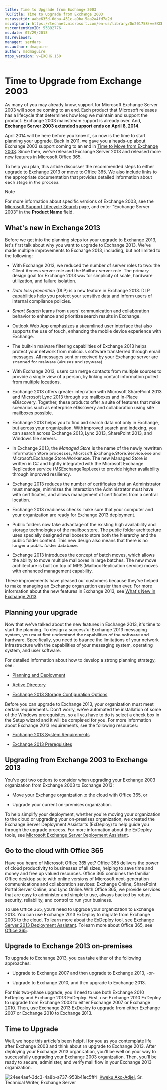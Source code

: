 ```yaml
---
title: Time to Upgrade from Exchange 2003
TOCTitle: Time to Upgrade from Exchange 2003
ms:assetid: aabe635d-6dba-431c-a9ba-5aa2a4fd7a2d
ms:mtpsurl: https://technet.microsoft.com/en-us/library/Dn201758(v=EXCHG.150)
ms:contentKeyID: 53892776
ms.date: 07/29/2013
ms.reviewer: 
manager: serdars
ms.author: dmaguire
author: msdmaguire
mtps_version: v=EXCHG.150
---
```


# Time to Upgrade from Exchange 2003

As many of you may already know, support for Microsoft Exchange Server 2003 will soon be coming to an end. Each product that Microsoft releases has a lifecycle that determines how long we maintain and support the product. Exchange 2003 mainstream support is already over. And, **Exchange Server 2003 extended support ends on April 8, 2014**.

April 2014 will be here before you know it, so now is the time to start planning your upgrade. Back in 2011, we gave you a heads-up about Exchange 2003 support coming to an end in [Time to Move from Exchange 2003](http://go.microsoft.com/fwlink/p/?linkid=299102). Since then, we've released Exchange Server 2013 and released more new features in Microsoft Office 365.

To help you plan, this article discusses the recommended steps to either upgrade to Exchange 2013 or move to Office 365. We also include links to the appropriate documentation that provides detailed information about each stage in the process.

> [!NOTE]
> For more information about specific versions of Exchange 2003, see the <A href="http://go.microsoft.com/fwlink/p/?linkid=217503">Microsoft Support Lifecycle Search</A> page, and enter "Exchange Server 2003" in the <STRONG>Product Name</STRONG> field.

## What's new in Exchange 2013

Before we get into the planning steps for your upgrade to Exchange 2013, let's first talk about why you want to upgrade to Exchange 2013. We've made multiple improvements to Exchange 2013, including, but not limited to the following:

- With Exchange 2013, we reduced the number of server roles to two: the Client Access server role and the Mailbox server role. The primary design goal for Exchange 2013 was for simplicity of scale, hardware utilization, and failure isolation.

- *Data loss prevention* (DLP) is a new feature in Exchange 2013. DLP capabilities help you protect your sensitive data and inform users of internal compliance policies.

- *Smart Search* learns from users' communication and collaboration behavior to enhance and prioritize search results in Exchange.

- Outlook Web App emphasizes a streamlined user interface that also supports the use of touch, enhancing the mobile device experience with Exchange.

- The built-in malware filtering capabilities of Exchange 2013 helps protect your network from malicious software transferred through email messages. All messages sent or received by your Exchange server are scanned for malware (viruses and spyware).

- With Exchange 2013, users can merge contacts from multiple sources to provide a single view of a person, by linking contact information pulled from multiple locations.

- Exchange 2013 offers greater integration with Microsoft SharePoint 2013 and Microsoft Lync 2013 through site mailboxes and In-Place eDiscovery. Together, these products offer a suite of features that make scenarios such as enterprise eDiscovery and collaboration using site mailboxes possible.

- Exchange 2013 helps you to find and search data not only in Exchange, but across your organization. With improved search and indexing, you can search across Exchange 2013, Lync 2013, SharePoint 2013, and Windows file servers.

- In Exchange 2013, the *Managed Store* is the name of the newly rewritten Information Store processes, Microsoft.Exchange.Store.Service.exe and Microsoft.Exchange.Store.Worker.exe. The new Managed Store is written in C\# and tightly integrated with the Microsoft Exchange Replication service (MSExchangeRepl.exe) to provide higher availability through improved resiliency.

- Exchange 2013 reduces the number of certificates that an Administrator must manage, minimizes the interaction the Administrator must have with certificates, and allows management of certificates from a central location.

- Exchange 2013 readiness checks make sure that your computer and your organization are ready for Exchange 2013 deployment.

- Public folders now take advantage of the existing high availability and storage technologies of the mailbox store. The public folder architecture uses specially designed mailboxes to store both the hierarchy and the public folder content. This new design also means that there is no longer a public folder database.

- Exchange 2013 introduces the concept of batch moves, which allows the ability to move multiple mailboxes in large batches. The new move architecture is built on top of MRS (Mailbox Replication service) moves with enhanced management capability.

These improvements have pleased our customers because they've helped to make managing an Exchange organization easier than ever. For more information about the new features in Exchange 2013, see [What's New in Exchange 2013](https://technet.microsoft.com/en-us/library/jj150540\(v=exchg.150\)).

## Planning your upgrade

Now that we've talked about the new features in Exchange 2013, it's time to start the planning. To design a successful Exchange 2013 messaging system, you must first understand the capabilities of the software and hardware. Specifically, you need to balance the limitations of your network infrastructure with the capabilities of your messaging system, operating system, and user software.

For detailed information about how to develop a strong planning strategy, see:

- [Planning and Deployment](https://technet.microsoft.com/en-us/library/aa998636\(v=exchg.150\))

- [Active Directory](https://technet.microsoft.com/en-us/library/bb123715\(v=exchg.150\))

- [Exchange 2013 Storage Configuration Options](https://technet.microsoft.com/en-us/library/ee832792\(v=exchg.150\))

Before you can upgrade to Exchange 2013, your organization must meet certain requirements. Don't worry, we've automated the installation of some of the Windows prerequisites, so all you have to do is select a check box in the Setup wizard and it will be completed for you. For more information about Exchange 2013 requirements, see the following resources:

- [Exchange 2013 System Requirements](https://technet.microsoft.com/en-us/library/aa996719\(v=exchg.150\))

- [Exchange 2013 Prerequisites](https://technet.microsoft.com/en-us/library/bb691354\(v=exchg.150\))

## Upgrading from Exchange 2003 to Exchange 2013

You've got two options to consider when upgrading your Exchange 2003 organization from Exchange 2003 to Exchange 2013:

- Move your Exchange organization to the cloud with Office 365, or

- Upgrade your current on-premises organization.

To help simplify your deployment, whether you're moving your organization to the cloud or upgrading your on-premises organization, we created the Exchange Server Deployment Assistants (ExDeploy) to help guide you through the upgrade process. For more information about the ExDeploy tools, see [Microsoft Exchange Server Deployment Assistant](http://go.microsoft.com/fwlink/p/?linkid=267504).

## Go to the cloud with Office 365

Have you heard of Microsoft Office 365 yet? Office 365 delivers the power of cloud productivity to businesses of all sizes, helping to save time and money and free up valued resources. Office 365 combines the familiar Office desktop suite with online versions of Microsoft next-generation communications and collaboration services: Exchange Online, SharePoint Portal Server Online, and Lync Online. With Office 365, we provide services that are easy to administer and simple to use, always backed by robust security, reliability, and control to run your business.

To use Office 365, you'll need to upgrade your organization to Exchange 2013. You can use Exchange 2013 ExDeploy to migrate from Exchange 2003 to the cloud. To learn more about the ExDeploy tool, see [Exchange Server 2013 Deployment Assistant](https://technet.microsoft.com/en-us/library/jj218681\(v=exchg.150\)). To learn more about Office 365, see [Office 365](http://go.microsoft.com/fwlink/p/?linkid=203981).

## Upgrade to Exchange 2013 on-premises

To upgrade to Exchange 2013, you can take either of the following approaches:

- Upgrade to Exchange 2007 and then upgrade to Exchange 2013, -or-

- Upgrade to Exchange 2010, and then upgrade to Exchange 2013.

For this two-phase upgrade, you'll need to use both Exchange 2010 ExDeploy and Exchange 2013 ExDeploy. First, use Exchange 2010 ExDeploy to upgrade from Exchange 2003 to either Exchange 2007 or Exchange 2010. Then, use Exchange 2013 ExDeploy to upgrade from either Exchange 2007 or Exchange 2010 to Exchange 2013.

## Time to Upgrade

Well, we hope this article's been helpful for you as you contemplate life after Exchange 2003 and think about an upgrade to Exchange 2013. After deploying your Exchange 2013 organization, you'll be well on your way to successfully upgrading your Exchange 2003 organization. Then, you'll be ready to secure, administer, and verify mail flow in your Exchange 2013 organization.

![24ee4aef-3dc3-4a8b-a737-953b41ec5ff4](images/Dn201758.24ee4aef-3dc3-4a8b-a737-953b41ec5ff4(EXCHG.150).jpg "24ee4aef-3dc3-4a8b-a737-953b41ec5ff4")  [Kweku Ako-Adjei](http://go.microsoft.com/fwlink/p/?linkid=218856), Sr. Technical Writer, Exchange Server

